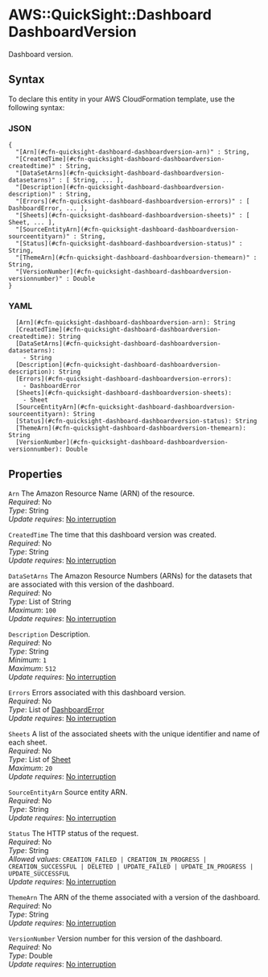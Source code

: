 # AWS::QuickSight::Dashboard DashboardVersion<a name="aws-properties-quicksight-dashboard-dashboardversion"></a>

Dashboard version\.

## Syntax<a name="aws-properties-quicksight-dashboard-dashboardversion-syntax"></a>

To declare this entity in your AWS CloudFormation template, use the following syntax:

### JSON<a name="aws-properties-quicksight-dashboard-dashboardversion-syntax.json"></a>

```
{
  "[Arn](#cfn-quicksight-dashboard-dashboardversion-arn)" : String,
  "[CreatedTime](#cfn-quicksight-dashboard-dashboardversion-createdtime)" : String,
  "[DataSetArns](#cfn-quicksight-dashboard-dashboardversion-datasetarns)" : [ String, ... ],
  "[Description](#cfn-quicksight-dashboard-dashboardversion-description)" : String,
  "[Errors](#cfn-quicksight-dashboard-dashboardversion-errors)" : [ DashboardError, ... ],
  "[Sheets](#cfn-quicksight-dashboard-dashboardversion-sheets)" : [ Sheet, ... ],
  "[SourceEntityArn](#cfn-quicksight-dashboard-dashboardversion-sourceentityarn)" : String,
  "[Status](#cfn-quicksight-dashboard-dashboardversion-status)" : String,
  "[ThemeArn](#cfn-quicksight-dashboard-dashboardversion-themearn)" : String,
  "[VersionNumber](#cfn-quicksight-dashboard-dashboardversion-versionnumber)" : Double
}
```

### YAML<a name="aws-properties-quicksight-dashboard-dashboardversion-syntax.yaml"></a>

```
  [Arn](#cfn-quicksight-dashboard-dashboardversion-arn): String
  [CreatedTime](#cfn-quicksight-dashboard-dashboardversion-createdtime): String
  [DataSetArns](#cfn-quicksight-dashboard-dashboardversion-datasetarns):
    - String
  [Description](#cfn-quicksight-dashboard-dashboardversion-description): String
  [Errors](#cfn-quicksight-dashboard-dashboardversion-errors):
    - DashboardError
  [Sheets](#cfn-quicksight-dashboard-dashboardversion-sheets):
    - Sheet
  [SourceEntityArn](#cfn-quicksight-dashboard-dashboardversion-sourceentityarn): String
  [Status](#cfn-quicksight-dashboard-dashboardversion-status): String
  [ThemeArn](#cfn-quicksight-dashboard-dashboardversion-themearn): String
  [VersionNumber](#cfn-quicksight-dashboard-dashboardversion-versionnumber): Double
```

## Properties<a name="aws-properties-quicksight-dashboard-dashboardversion-properties"></a>

`Arn` <a name="cfn-quicksight-dashboard-dashboardversion-arn"></a>
The Amazon Resource Name \(ARN\) of the resource\.  
_Required_: No  
_Type_: String  
_Update requires_: [No interruption](https://docs.aws.amazon.com/AWSCloudFormation/latest/UserGuide/using-cfn-updating-stacks-update-behaviors.html#update-no-interrupt)

`CreatedTime` <a name="cfn-quicksight-dashboard-dashboardversion-createdtime"></a>
The time that this dashboard version was created\.  
_Required_: No  
_Type_: String  
_Update requires_: [No interruption](https://docs.aws.amazon.com/AWSCloudFormation/latest/UserGuide/using-cfn-updating-stacks-update-behaviors.html#update-no-interrupt)

`DataSetArns` <a name="cfn-quicksight-dashboard-dashboardversion-datasetarns"></a>
The Amazon Resource Numbers \(ARNs\) for the datasets that are associated with this version of the dashboard\.  
_Required_: No  
_Type_: List of String  
_Maximum_: `100`  
_Update requires_: [No interruption](https://docs.aws.amazon.com/AWSCloudFormation/latest/UserGuide/using-cfn-updating-stacks-update-behaviors.html#update-no-interrupt)

`Description` <a name="cfn-quicksight-dashboard-dashboardversion-description"></a>
Description\.  
_Required_: No  
_Type_: String  
_Minimum_: `1`  
_Maximum_: `512`  
_Update requires_: [No interruption](https://docs.aws.amazon.com/AWSCloudFormation/latest/UserGuide/using-cfn-updating-stacks-update-behaviors.html#update-no-interrupt)

`Errors` <a name="cfn-quicksight-dashboard-dashboardversion-errors"></a>
Errors associated with this dashboard version\.  
_Required_: No  
_Type_: List of [DashboardError](aws-properties-quicksight-dashboard-dashboarderror.md)  
_Update requires_: [No interruption](https://docs.aws.amazon.com/AWSCloudFormation/latest/UserGuide/using-cfn-updating-stacks-update-behaviors.html#update-no-interrupt)

`Sheets` <a name="cfn-quicksight-dashboard-dashboardversion-sheets"></a>
A list of the associated sheets with the unique identifier and name of each sheet\.  
_Required_: No  
_Type_: List of [Sheet](aws-properties-quicksight-dashboard-sheet.md)  
_Maximum_: `20`  
_Update requires_: [No interruption](https://docs.aws.amazon.com/AWSCloudFormation/latest/UserGuide/using-cfn-updating-stacks-update-behaviors.html#update-no-interrupt)

`SourceEntityArn` <a name="cfn-quicksight-dashboard-dashboardversion-sourceentityarn"></a>
Source entity ARN\.  
_Required_: No  
_Type_: String  
_Update requires_: [No interruption](https://docs.aws.amazon.com/AWSCloudFormation/latest/UserGuide/using-cfn-updating-stacks-update-behaviors.html#update-no-interrupt)

`Status` <a name="cfn-quicksight-dashboard-dashboardversion-status"></a>
The HTTP status of the request\.  
_Required_: No  
_Type_: String  
_Allowed values_: `CREATION_FAILED | CREATION_IN_PROGRESS | CREATION_SUCCESSFUL | DELETED | UPDATE_FAILED | UPDATE_IN_PROGRESS | UPDATE_SUCCESSFUL`  
_Update requires_: [No interruption](https://docs.aws.amazon.com/AWSCloudFormation/latest/UserGuide/using-cfn-updating-stacks-update-behaviors.html#update-no-interrupt)

`ThemeArn` <a name="cfn-quicksight-dashboard-dashboardversion-themearn"></a>
The ARN of the theme associated with a version of the dashboard\.  
_Required_: No  
_Type_: String  
_Update requires_: [No interruption](https://docs.aws.amazon.com/AWSCloudFormation/latest/UserGuide/using-cfn-updating-stacks-update-behaviors.html#update-no-interrupt)

`VersionNumber` <a name="cfn-quicksight-dashboard-dashboardversion-versionnumber"></a>
Version number for this version of the dashboard\.  
_Required_: No  
_Type_: Double  
_Update requires_: [No interruption](https://docs.aws.amazon.com/AWSCloudFormation/latest/UserGuide/using-cfn-updating-stacks-update-behaviors.html#update-no-interrupt)
